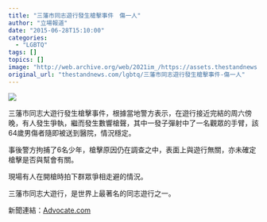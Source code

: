 ```yaml
---
title: "三藩市同志遊行發生槍擊事件　傷一人"
author: "立場報道"
date: "2015-06-28T15:10:00"
categories:
  - "LGBTQ"
tags: []
topics: []
image: "http://web.archive.org/web/2021im_/https://assets.thestandnews.com/media/photos/Screen20Shot202015-06-2820at203.17.1720pm_lbEpt.png"
original_url: "thestandnews.com/lgbtq/三藩市同志遊行發生槍擊事件-傷一人"
---
```

![](http://web.archive.org/web/2021im_/https://assets.thestandnews.com/media/photos/Screen20Shot202015-06-2820at203.17.1720pm_lbEpt.png)

三藩市同志大遊行發生槍擊事件，根據當地警方表示，在遊行接近完結的周六傍晚，有人發生爭執，繼而發生數響槍聲，其中一發子彈射中了一名觀眾的手臂，該64歲男傷者隨即被送到醫院，情況穩定。

事後警方拘捕了6名少年，槍擊原因仍在調查之中，表面上與遊行無關，亦未確定槍擊是否與幫會有關。

現場有人在開槍時拍下群眾爭相走避的情況。

三藩市同志大遊行，是世界上最著名的同志遊行之一。

新聞連結：[Advocate.com](http://web.archive.org/web/20211229061222/http://www.advocate.com/breaking/2015/06/27/shooting-incident-san-francisco-pride)